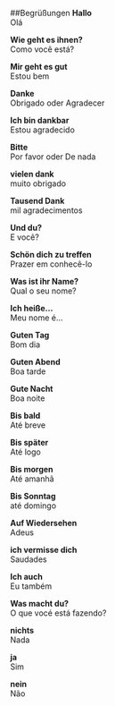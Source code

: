##Begrüßungen
**Hallo**  
Olá  

**Wie geht es ihnen?**  
Como você está?  

**Mir geht es gut**  
Estou bem  

**Danke**  
Obrigado oder Agradecer  

**Ich bin dankbar**    
Estou agradecido  

**Bitte**  
Por favor oder De nada

**vielen dank**  
muito obrigado  

**Tausend Dank**  
mil agradecimentos  

**Und du?**  
E você?  

**Schön dich zu treffen**  
Prazer em conhecê-lo  

**Was ist ihr Name?**  
Qual o seu nome?  
 
**Ich heiße...**  
Meu nome é...  

**Guten Tag**  
Bom dia  

**Guten Abend**  
Boa tarde  

**Gute Nacht**  
Boa noite  

**Bis bald**  
Até breve  

**Bis später**  
Até logo

**Bis morgen**  
Até amanhã  

**Bis Sonntag**  
até domingo  

**Auf Wiedersehen**  
Adeus  

**ich vermisse dich**  
Saudades  

**Ich auch**  
Eu também  

**Was macht du?**  
O que vocé está fazendo?  

**nichts**  
Nada  

**ja**  
Sim  

**nein**  
Não  




